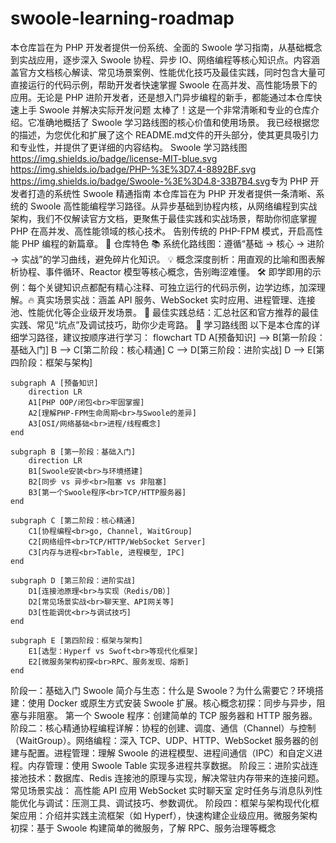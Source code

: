 # swoole-learning-roadmap
本仓库旨在为 PHP 开发者提供一份系统、全面的 Swoole 学习指南，从基础概念到实战应用，逐步深入 Swoole 协程、异步 IO、网络编程等核心知识点。内容涵盖官方文档核心解读、常见场景案例、性能优化技巧及最佳实践，同时包含大量可直接运行的代码示例，帮助开发者快速掌握 Swoole 在高并发、高性能场景下的应用。无论是 PHP 进阶开发者，还是想入门异步编程的新手，都能通过本仓库快速上手 Swoole 并解决实际开发问题
太棒了！这是一个非常清晰和专业的仓库介绍。它准确地概括了 Swoole 学习路线图的核心价值和使用场景。
我已经根据您的描述，为您优化和扩展了这个 README.md文件的开头部分，使其更具吸引力和专业性，并提供了更详细的内容结构。
Swoole 学习路线图
https://img.shields.io/badge/license-MIT-blue.svg
https://img.shields.io/badge/PHP-%3E%3D7.4-8892BF.svg
https://img.shields.io/badge/Swoole-%3E%3D4.8-33B7B4.svg
​​专为 PHP 开发者打造的系统性 Swoole 精通指南​​
本仓库旨在为 PHP 开发者提供一条清晰、系统的 ​​Swoole 高性能编程​​ 学习路径。从异步基础到协程内核，从网络编程到实战架构，我们不仅解读官方文档，更聚焦于最佳实践和实战场景，帮助你彻底掌握 PHP 在高并发、高性能领域的核心技术。
​​告别传统的 PHP-FPM 模式，开启高性能 PHP 编程的新篇章。​​
🚀 仓库特色
​​📚 系统化路线图​​：遵循“基础 → 核心 → 进阶 → 实战”的学习曲线，避免碎片化知识。
​​💡 概念深度剖析​​：用直观的比喻和图表解析协程、事件循环、Reactor 模型等核心概念，告别晦涩难懂。
​​🛠️ 即学即用的示例​​：每个关键知识点都配有精心注释、可独立运行的代码示例，边学边练，加深理解。
​​🔥 真实场景实战​​：涵盖 API 服务、WebSocket 实时应用、进程管理、连接池、性能优化等企业级开发场景。
​​🚀 最佳实践总结​​：汇总社区和官方推荐的最佳实践、常见“坑点”及调试技巧，助你少走弯路。
📖 学习路线图
以下是本仓库的详细学习路径，建议按顺序进行学习：
flowchart TD
    A[预备知识] --> B[第一阶段：基础入门]
    B --> C[第二阶段：核心精通]
    C --> D[第三阶段：进阶实战]
    D --> E[第四阶段：框架与架构]

    subgraph A [预备知识]
        direction LR
        A1[PHP OOP/闭包<br>牢固掌握]
        A2[理解PHP-FPM生命周期<br>与Swoole的差异]
        A3[OSI/网络基础<br>进程/线程概念]
    end

    subgraph B [第一阶段：基础入门]
        direction LR
        B1[Swoole安装<br>与环境搭建]
        B2[同步 vs 异步<br>阻塞 vs 非阻塞]
        B3[第一个Swoole程序<br>TCP/HTTP服务器]
    end

    subgraph C [第二阶段：核心精通]
        C1[协程编程<br>go, Channel, WaitGroup]
        C2[网络组件<br>TCP/HTTP/WebSocket Server]
        C3[内存与进程<br>Table, 进程模型, IPC]
    end

    subgraph D [第三阶段：进阶实战]
        D1[连接池原理<br>与实现（Redis/DB）]
        D2[常见场景实战<br>聊天室、API网关等]
        D3[性能调优<br>与调试技巧]
    end

    subgraph E [第四阶段：框架与架构]
        E1[选型：Hyperf vs Swoft<br>等现代化框架]
        E2[微服务架构初探<br>RPC、服务发现、熔断]
    end



















​​阶段一：基础入门​​
​​Swoole 简介与生态​​：什么是 Swoole？为什么需要它？
​​环境搭建​​：使用 Docker 或原生方式安装 Swoole 扩展。
​​核心概念初探​​：同步与异步，阻塞与非阻塞。
​​第一个 Swoole 程序​​：创建简单的 TCP 服务器和 HTTP 服务器。
​​阶段二：核心精通​​
​​协程编程详解​​：协程的创建、调度、通信（Channel）与控制（WaitGroup）。
​​网络编程​​：深入 TCP、UDP、HTTP、WebSocket 服务器的创建与配置。
​​进程管理​​：理解 Swoole 的进程模型、进程间通信（IPC）和自定义进程。
​​内存管理​​：使用 Swoole Table 实现多进程共享数据。
​​阶段三：进阶实战​​
​​连接池技术​​：数据库、Redis 连接池的原理与实现，解决常驻内存带来的连接问题。
​​常见场景实战​​：
高性能 API 应用
WebSocket 实时聊天室
定时任务与消息队列
​​性能优化与调试​​：压测工具、调试技巧、参数调优。
​​阶段四：框架与架构​​
​​现代化框架应用​​：介绍并实践主流框架（如 ​​Hyperf​​），快速构建企业级应用。
​​微服务架构初探​​：基于 Swoole 构建简单的微服务，了解 RPC、服务治理等概念
